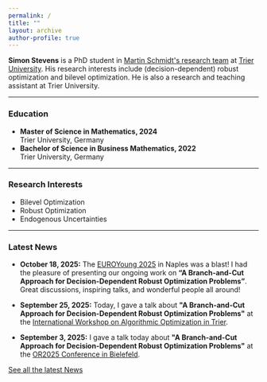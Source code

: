 ```yaml
---
permalink: /
title: ""
layout: archive
author-profile: true
---
```


**Simon Stevens** is a PhD student in [Martin Schmidt's research team](https://martinschmidt.squarespace.com/team) at [Trier
University](https://www.uni-trier.de/). His research interests include (decision-dependent) robust
optimization and bilevel optimization. He is also a research and teaching
assistant at Trier University. 

---

### Education
* **Master of Science in Mathematics, 2024**  
  Trier University, Germany
* **Bachelor of Science in Business Mathematics, 2022**  
  Trier University, Germany

---

### Research Interests
* Bilevel Optimization
* Robust Optimization
* Endogenous Uncertainties

 ---

### Latest News
* **October 18, 2025:** The [EUROYoung 2025](https://euroyoung.eu/naples2025/) in Naples was a blast! I had the pleasure of presenting our ongoing work on **“A Branch-and-Cut Approach for Decision-Dependent Robust Optimization Problems”**. Great discussions, inspiring talks, and wonderful people all around!

* **September 25, 2025:** Today, I gave a talk about **"A Branch-and-Cut Approach for Decision-Dependent Robust Optimization Problems"** at the [International Workshop on Algorithmic Optimization in Trier](https://alop.uni-trier.de/event/international-workshop-on-algorithmic-optimization/).
  
* **September 3, 2025:** I gave a talk today about **"A Branch-and-Cut Approach for Decision-Dependent Robust Optimization Problems"** at the [OR2025 Conference in Bielefeld](https://or2025.de/).

[See all the latest News](https://simstevens.github.io/news/)
